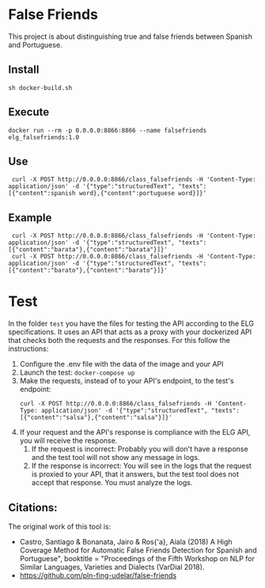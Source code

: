 # False Friends 
This project is about distinguishing true and false friends between Spanish and Portuguese. 

## Install

```
sh docker-build.sh
```

## Execute
```
docker run --rm -p 0.0.0.0:8866:8866 --name falsefriends elg_falsefriends:1.0
```
## Use
```
 curl -X POST http://0.0.0.0:8866/class_falsefriends -H 'Content-Type: application/json' -d '{"type":"structuredText", "texts":[{"content":spanish word},{"content":portuguese word}]}'
```

## Example
```
 curl -X POST http://0.0.0.0:8866/class_falsefriends -H 'Content-Type: application/json' -d '{"type":"structuredText", "texts":[{"content":"barata"},{"content":"barata"}]}'
 curl -X POST http://0.0.0.0:8866/class_falsefriends -H 'Content-Type: application/json' -d '{"type":"structuredText", "texts":[{"content":"barato"},{"content":"barato"}]}'
```



# Test
In the folder `test` you have the files for testing the API according to the ELG specifications.
It uses an API that acts as a proxy with your dockerized API that checks both the requests and the responses.
For this follow the instructions:
1) Configure the .env file with the data of the image and your API
2) Launch the test: `docker-compose up`
3) Make the requests, instead of to your API's endpoint, to the test's endpoint:
   ```
   curl -X POST http://0.0.0.0:8866/class_falsefriends -H 'Content-Type: application/json' -d '{"type":"structuredText", "texts":[{"content":"salsa"},{"content":"salsa"}]}'
   ```
4) If your request and the API's response is compliance with the ELG API, you will receive the response.
   1) If the request is incorrect: Probably you will don't have a response and the test tool will not show any message in logs.
   2) If the response is incorrect: You will see in the logs that the request is proxied to your API, that it answers, but the test tool does not accept that response. You must analyze the logs.


    
## Citations:
The original work of this tool is:
- Castro, Santiago & Bonanata, Jairo & Ros{\'a}, Aiala (2018) A High Coverage Method for Automatic False Friends Detection for Spanish and Portuguese",
  booktitle = 	"Proceedings of the Fifth Workshop on NLP for Similar Languages, Varieties and Dialects (VarDial 2018).
- https://github.com/pln-fing-udelar/false-friends
